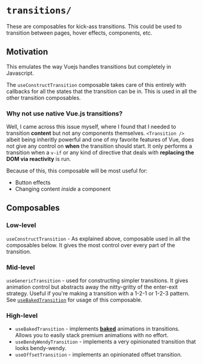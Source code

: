 # `transitions/`

These are composables for kick-ass transitions. This could be used to transition between pages, hover effects, components, etc.

## Motivation
This emulates the way Vuejs handles transitions but completely in Javascript.

The `useConstructTransition` composable takes care of this entirely with callbacks for all the states that the transition can be in. This is used in all the other transition composables.

### Why not use native Vue.js transitions?
Well, I came across this issue myself, where I found that I needed to transition **content** but not any components themselves. `<Transition />` albeit being inheritly powerful and one of my favorite features of Vue, does not give any control on **when** the transition should start. It only performs a transition when a `v-if` or any kind of directive that deals with **replacing the DOM via reactivity** is run.

Because of this, this composable will be most useful for:
- Button effects
- Changing content *inside* a component

## Composables

### Low-level
`useConstructTransition` - As explained above, composable used in all the composables below. It gives the most control over every part of the transition.

### Mid-level
`useGenericTransition` - used for constructing simpler transitions. It gives animation control but abstracts away the nitty-gritty of the enter-exit strategy. Useful if you're making a transition with a 1-2-1 or 1-2-3 pattern. See [`useBakedTransition`](../baked.ts) for usage of this composable.

### High-level
- `useBakedTransition` - implements [**baked**](../baked) animations in transitions. Allows you to easily stack premium animations with no effort.
- `useBendyWendyTransition` - implements a very opinionated transition that looks bendy-wendy.
- `useOffsetTransition` - implements an opinionated offset transition.
